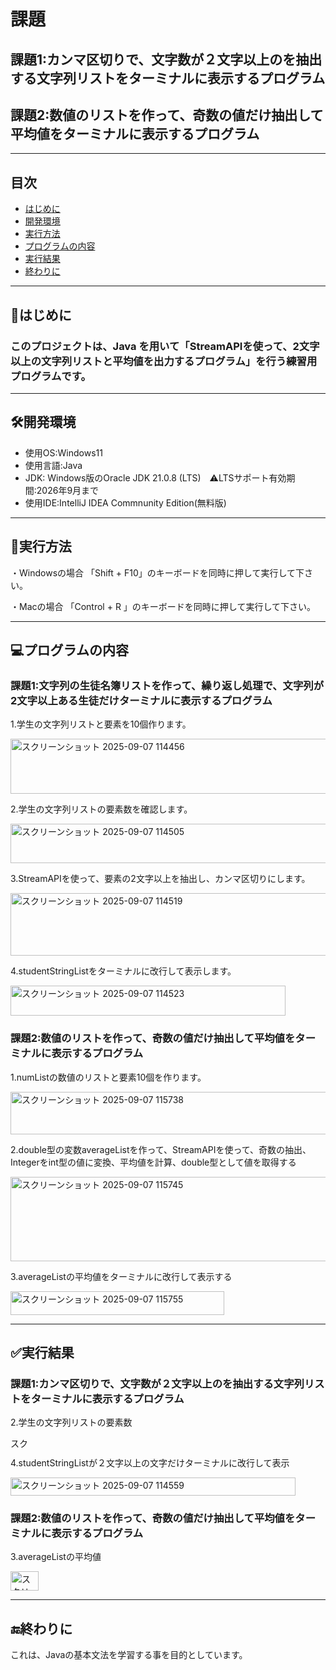 # 課題
## 課題1:カンマ区切りで、文字数が２文字以上のを抽出する文字列リストをターミナルに表示するプログラム
## 課題2:数値のリストを作って、奇数の値だけ抽出して平均値をターミナルに表示するプログラム
---


## 目次
- [はじめに](#はじめに)
- [開発環境](#開発環境)
- [実行方法](#実行方法)
- [プログラムの内容](#プログラムの内容)
- [実行結果](#実行結果)
- [終わりに](#終わりに)
---




## 📖はじめに
### このプロジェクトは、Java を用いて「StreamAPIを使って、2文字以上の文字列リストと平均値を出力するプログラム」を行う練習用プログラムです。
---



## 🛠開発環境
- 使用OS:Windows11
- 使用言語:Java
- JDK: Windows版のOracle JDK 21.0.8 (LTS)　⚠️LTSサポート有効期間:2026年9月まで
- 使用IDE:IntelliJ IDEA Commnunity Edition(無料版)

---



## 🚀実行方法
・Windowsの場合
「Shift + F10」のキーボードを同時に押して実行して下さい。



・Macの場合
「Control + R 」のキーボードを同時に押して実行して下さい。


---


## 💻プログラムの内容
### 課題1:文字列の生徒名簿リストを作って、繰り返し処理で、文字列が2文字以上ある生徒だけターミナルに表示するプログラム


 
1.学生の文字列リストと要素を10個作ります。



<img width="888" height="88" alt="スクリーンショット 2025-09-07 114456" src="https://github.com/user-attachments/assets/4a5381b6-0f25-4ccb-a119-1436720bedf1" />






2.学生の文字列リストの要素数を確認します。








<img width="524" height="63" alt="スクリーンショット 2025-09-07 114505" src="https://github.com/user-attachments/assets/165410b8-b5b5-4a59-b5a5-816b781895db" />









3.StreamAPIを使って、要素の2文字以上を抽出し、カンマ区切りにします。








<img width="883" height="100" alt="スクリーンショット 2025-09-07 114519" src="https://github.com/user-attachments/assets/65df4aa8-911e-4f11-8014-41415b5d57e2" />








4.studentStringListをターミナルに改行して表示します。






<img width="440" height="48" alt="スクリーンショット 2025-09-07 114523" src="https://github.com/user-attachments/assets/7322ca79-82fa-43c8-9d46-be1deb87a1e3" />







### 課題2:数値のリストを作って、奇数の値だけ抽出して平均値をターミナルに表示するプログラム

1.numListの数値のリストと要素10個を作ります。






<img width="668" height="68" alt="スクリーンショット 2025-09-07 115738" src="https://github.com/user-attachments/assets/28f40061-fd0e-4750-aad8-cb388a9d3533" />





2.double型の変数averageListを作って、StreamAPIを使って、奇数の抽出、Integerをint型の値に変換、平均値を計算、double型として値を取得する



<img width="563" height="135" alt="スクリーンショット 2025-09-07 115745" src="https://github.com/user-attachments/assets/494450b3-4269-449f-b4e0-855bffddcef7" />









3.averageListの平均値をターミナルに改行して表示する





<img width="342" height="38" alt="スクリーンショット 2025-09-07 115755" src="https://github.com/user-attachments/assets/e6aa5cd2-3b3e-4cc2-a8f3-4fd66e27f776" />

---
## ✅実行結果
### 課題1:カンマ区切りで、文字数が２文字以上のを抽出する文字列リストをターミナルに表示するプログラム






2.学生の文字列リストの要素数





<img width="37" height="17" alt="スクリーンショット 2025-09-07 114550" src="https://github.com/user-attachments/assets/b3b643b9-8be7-4a6b-8117-76136617e03b" />





 4.studentStringListが２文字以上の文字だけターミナルに改行して表示



 

<img width="456" height="29" alt="スクリーンショット 2025-09-07 114559" src="https://github.com/user-attachments/assets/72742d54-9539-4ca1-9366-8e147e7b7201" />





### 課題2:数値のリストを作って、奇数の値だけ抽出して平均値をターミナルに表示するプログラム



3.averageListの平均値





<img width="45" height="31" alt="スクリーンショット 2025-09-07 181620" src="https://github.com/user-attachments/assets/b4d0de4f-0002-40dc-844f-ee395d90aab2" />





---
## 🔚終わりに
これは、Javaの基本文法を学習する事を目的としています。
